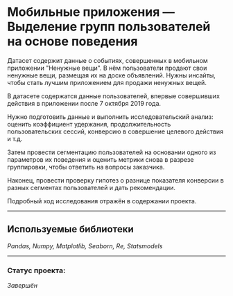 # Мобильные приложения — Выделение групп пользователей на основе поведения

Датасет содержит данные о событиях, совершенных в мобильном приложении "Ненужные вещи". В нём пользователи продают свои ненужные вещи, размещая их на доске объявлений. Нужны инсайты, чтобы стать лучшим приложением для продажи ненужных вещей.

В датасете содержатся данные пользователей, впервые совершивших действия в приложении после 7 октября 2019 года.

Нужно подготовить данные и выполнить исследовательский анализ: оценить коэффициент удержания, продолжительность пользовательских сессий, конверсию в совершение целевого действия и т.д.

Затем провести сегментацию пользователей на основании одного из параметров их поведения и оценить метрики снова в разрезе группировки, чтобы ответить на вопросы заказчика.

Наконец, провести проверку гипотез о разнице показателя конверсии в разных сегментах пользователей и дать рекомендации.

Подробный ход исследования отражён в содержании проекта.

___
## Используемые библиотеки

*Pandas, Numpy, Matplotlib, Seaborn, Re, Statsmodels*

___
### Статус проекта: 

*Завершён*
